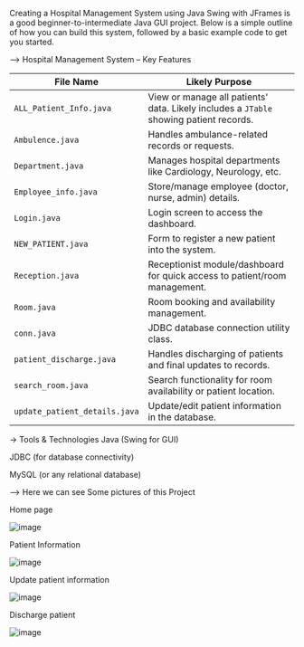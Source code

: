 Creating a Hospital Management System using Java Swing with JFrames is a good beginner-to-intermediate Java GUI project. Below is a simple outline of how you can build this system, followed by a basic example code to get you started.


--> Hospital Management System – Key Features

| File Name                     | Likely Purpose                                                                         |
| ----------------------------- | -------------------------------------------------------------------------------------- |
| `ALL_Patient_Info.java`       | View or manage all patients' data. Likely includes a `JTable` showing patient records. |
| `Ambulence.java`              | Handles ambulance-related records or requests.                                         |
| `Department.java`             | Manages hospital departments like Cardiology, Neurology, etc.                          |
| `Employee_info.java`          | Store/manage employee (doctor, nurse, admin) details.                                  |
| `Login.java`                  | Login screen to access the dashboard.                                                  |
| `NEW_PATIENT.java`            | Form to register a new patient into the system.                                        |
| `Reception.java`              | Receptionist module/dashboard for quick access to patient/room management.             |
| `Room.java`                   | Room booking and availability management.                                              |
| `conn.java`                   | JDBC database connection utility class.                                                |
| `patient_discharge.java`      | Handles discharging of patients and final updates to records.                          |
| `search_room.java`            | Search functionality for room availability or patient location.                        |
| `update_patient_details.java` | Update/edit patient information in the database.                                       |


-> Tools & Technologies
Java (Swing for GUI)

JDBC (for database connectivity)

MySQL (or any relational database)

--> Here we can see Some pictures of this Project

Home page

![image](https://github.com/user-attachments/assets/7c7efde0-696f-4395-ba6f-514418a8e506)

Patient Information

![image](https://github.com/user-attachments/assets/5971d655-a0e9-476d-b7ba-222267e16330)

Update patient information

![image](https://github.com/user-attachments/assets/db3bfd7c-5d93-4ffb-8a56-c418bf2411ee)

Discharge patient

![image](https://github.com/user-attachments/assets/e953f0e8-15bd-4f83-8de1-264b08872c9e)



